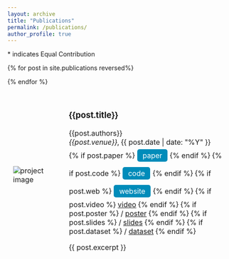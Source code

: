 ```yaml
---
layout: archive
title: "Publications"
permalink: /publications/
author_profile: true
---
```


\* indicates Equal Contribution

<table style="width:100%;border:0px;border-spacing:0px;border-collapse:separate;margin-right:auto;margin-left:auto;">

  {% for post in site.publications reversed%}
  <tr>
    <td style="border: none; padding:2.5%;width:25%;vertical-align:middle;max-width:100px;max-height:100px">
      <img src="/{{post.image}}" alt="project image" style="width:auto; height:auto; max-width:100%;" />
    </td>
    <td style="border: none; padding:2.5%;width:75%;vertical-align:middle">
      <h3>{{post.title}}</h3>
      {{post.authors}}
      <br>
      <em>{{post.venue}}</em>, {{ post.date | date: "%Y" }}
      <br>
        {% if post.paper %}
          <a href="{{post.paper}}" style="background-color: #008CBA; color: white; margin:6px 1px ;padding: 4px 12px; text-align: center; text-decoration: none; display: inline-block; border-radius: 5px;">paper</a>
        {% endif %}
        {% if post.code %}
          <a href="{{post.paper}}" style="background-color: #008CBA; color: white; margin:6px 1px ;padding: 4px 12px; text-align: center; text-decoration: none; display: inline-block; border-radius: 5px;">code</a>
        {% endif %}
        {% if post.web %}
          <a href="{{post.paper}}" style="background-color: #008CBA; color: white; margin:6px 1px ;padding: 4px 12px; text-align: center; text-decoration: none; display: inline-block; border-radius: 5px;">website</a>
        {% endif %}
        {% if post.video %}
          <a href="{{post.video}}">video</a>
        {% endif %}
        {% if post.poster %}
          / <a href="{{post.poster}}">poster</a>
        {% endif %}
        {% if post.slides %}
          / <a href="{{post.slides}}">slides</a>
        {% endif %}
        {% if post.dataset %}
          / <a href="{{post.dataset}}">dataset</a>
        {% endif %}
      <p></p>
      {{ post.excerpt }}
    </td>
  </tr>
  {% endfor %}
</table>
